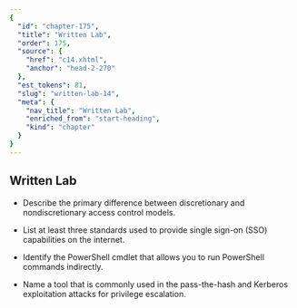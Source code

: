 ```yaml
---
{
  "id": "chapter-175",
  "title": "Written Lab",
  "order": 175,
  "source": {
    "href": "c14.xhtml",
    "anchor": "head-2-270"
  },
  "est_tokens": 81,
  "slug": "written-lab-14",
  "meta": {
    "nav_title": "Written Lab",
    "enriched_from": "start-heading",
    "kind": "chapter"
  }
}
---
```

## Written Lab

- Describe the primary difference between discretionary and nondiscretionary access control models.

- List at least three standards used to provide single sign-on (SSO) capabilities on the internet.

- Identify the PowerShell cmdlet that allows you to run PowerShell commands indirectly.

- Name a tool that is commonly used in the pass-the-hash and Kerberos exploitation attacks for privilege escalation.
